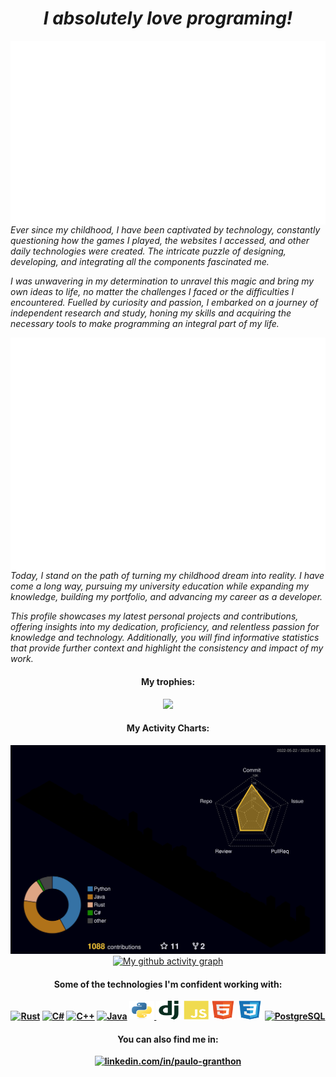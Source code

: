 <div>
  <h1 align="center"><b><i>I absolutely love programing!</i></b></h1>

  <img align="right" src=https://raw.githubusercontent.com/paulo-granthon/github-stats-transparent/output/generated/overview.svg>

  <p align="left"><i>Ever since my childhood, I have been captivated by technology, constantly questioning how the games I played, the websites I accessed, and other daily technologies were created. The intricate puzzle of designing, developing, and integrating all the components fascinated me.</i></p>
  <p align="left"><i>I was unwavering in my determination to unravel this magic and bring my own ideas to life, no matter the challenges I faced or the difficulties I encountered. Fuelled by curiosity and passion, I embarked on a journey of independent research and study, honing my skills and acquiring the necessary tools to make programming an integral part of my life.</i></p>
  <img align="right" src=https://raw.githubusercontent.com/paulo-granthon/github-stats-transparent/output/generated/languages.svg>
  <p align="left"><i>Today, I stand on the path of turning my childhood dream into reality. I have come a long way, pursuing my university education while expanding my knowledge, building my portfolio, and advancing my career as a developer.</i></p>
  <p align="left"><i>This profile showcases my latest personal projects and contributions, offering insights into my dedication, proficiency, and relentless passion for knowledge and technology. Additionally, you will find informative statistics that provide further context and highlight the consistency and impact of my work.</i></p>
</div>

<!-- </br> -->

<div align="center">
  <h4><b>My trophies:</b></h4>
  <a href="#">
    <img src="https://github-profile-trophy.vercel.app/?username=paulo-granthon&theme=radical&no-bg=true&no-frame=true&column=-1">
  </a>
<!--   </br> -->
<!--   <h3><i>My profile's all-time stats:</i></h3>
  <a href="#">
    <img alt="All time statistics" height="180em"
      src="https://github-readme-stats-git-masterrstaa-rickstaa.vercel.app/api?username=paulo-granthon&show_icons=true&count_private=true&theme=github_dark">
  </a>
  <a href="#">
    <img alt="All time top languages I use" height="180em"
      src="https://github-readme-stats-git-masterrstaa-rickstaa.vercel.app/api/top-langs/?username=paulo-granthon&layout=compact&langs_count=10&count_private=true&theme=github_dark">
  </a> -->
</div>

<!-- </br> -->

<div align="center">
  <h4><b>My Activity Charts:</b></h4>
  <a href="#">
    <img alt="Language frequency per commit 3D graph" src="./profile-3d-contrib/profile-night-rainbow.svg">
  </a>
</div>
<div align="center">
  <a href="#">
    <img alt="My github activity graph" src="https://github-readme-activity-graph.vercel.app/graph?username=paulo-granthon&theme=high-contrast">
  </a>
</div>

<div align="center">
  <h4><b>Some of the technologies I'm confident working with:<b></h4>
    <a href="#"><img alt="Rust" height="30" width="40" title="Rust" src="https://cdn.jsdelivr.net/gh/devicons/devicon/icons/rust/rust-plain.svg"></a>
    <a href="#"><img alt="C#" height="30" width="40" title="C#" src="https://cdn.jsdelivr.net/gh/devicons/devicon/icons/csharp/csharp-original.svg"></a>
    <a href="#"><img alt="C++" height="30" width="40" title="C++" src="https://cdn.jsdelivr.net/gh/devicons/devicon/icons/cplusplus/cplusplus-original.svg"></a>
    <a href="#"><img alt="Java" height="30" width="40" title="Java" src="https://cdn.jsdelivr.net/gh/devicons/devicon/icons/java/java-original.svg"></a>
    <a href="#"><img alt="Python" height="30" width="40" title="Python" src="https://raw.githubusercontent.com/devicons/devicon/master/icons/python/python-original.svg"> </a>
    <a href="#"><img alt="Django" height="30" width="40" title="Django" src="https://github.com/devicons/devicon/blob/master/icons/django/django-plain.svg"></a>
    <a href="#"><img alt="JavaScript" height="30" width="40" title="JavaScript" src="https://raw.githubusercontent.com/devicons/devicon/master/icons/javascript/javascript-plain.svg"></a>
    <a href="#"><img alt="HTML5" height="30" width="40" title="HTML5" src="https://raw.githubusercontent.com/devicons/devicon/master/icons/html5/html5-original.svg"></a>
    <a href="#"><img alt="CSS3" height="30" width="40" title="CSS3" src="https://raw.githubusercontent.com/devicons/devicon/master/icons/css3/css3-original.svg"></a>
    <a href="#"><img alt="PostgreSQL" height="30" width="40" title="PostgreSQL" src="https://cdn.jsdelivr.net/gh/devicons/devicon/icons/postgresql/postgresql-original.svg"></a>
</div>

<div align="center">
  <h4><b>You can also find me in:<b></h4>
  <a href="https://www.linkedin.com/in/paulo-granthon/"><img title="linkedin.com/in/paulo-granthon" src="https://img.shields.io/badge/-LinkedIn-%230077B5?style=for-the-badge&logo=linkedin&logoColor=white"></a>
</div>
